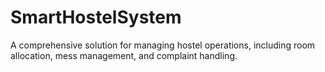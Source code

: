 # SmartHostelSystem
A comprehensive solution for managing hostel operations, including room allocation, mess management, and complaint handling.

